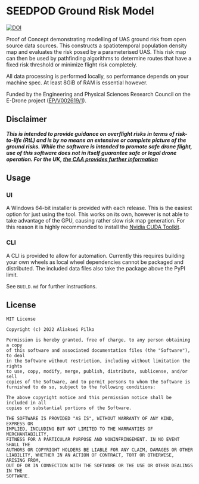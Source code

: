 # SEEDPOD Ground Risk Model

[![DOI](https://zenodo.org/badge/DOI/10.5281/zenodo.4776529.svg)](https://doi.org/10.5281/zenodo.4776529)

Proof of Concept demonstrating modelling of UAS ground risk from open source data sources. This constructs a
spatiotemporal population density map and evaluates the risk posed by a parameterised UAS. This risk map can then be
used by pathfinding algorithms to determine routes that have a fixed risk threshold or minimize flight risk completely.

All data processing is performed locally, so performance depends on your machine spec. At least 8GiB of RAM is essential
however.

Funded by the Engineering and Physical Sciences Research Council on the E-Drone project
([EP/V002619/1](https://gow.epsrc.ukri.org/NGBOViewGrant.aspx?GrantRef=EP/V002619/1)).

## Disclaimer

***This is intended to provide guidance on overflight risks in terms of risk-to-life (RtL) and is by no means an
extensive or complete picture of the ground risks. While the software is intended to promote safe drone flight, use of
this software does not in itself guarantee safe or legal drone operation. For the UK, [the CAA provides further information](https://caa.co.uk/drones)***

## Usage

### UI

A Windows 64-bit installer is provided with each release. This is the easiest option for just using the tool. This works
on its own, however is not able to take advantage of the GPU, causing rather slow risk map generation. For this reason
it is highly recommended to install the [Nvidia CUDA Toolkit](https://developer.nvidia.com/cuda-downloads).

### CLI

A CLI is provided to allow for automation. Currently this requires building your own wheels as local wheel dependencies
cannot be packaged and distributed. The included data files also take the package above the PyPI limit.

See `BUILD.md` for further instructions.

## License

    MIT License
    
    Copyright (c) 2022 Aliaksei Pilko
    
    Permission is hereby granted, free of charge, to any person obtaining a copy
    of this software and associated documentation files (the "Software"), to deal
    in the Software without restriction, including without limitation the rights
    to use, copy, modify, merge, publish, distribute, sublicense, and/or sell
    copies of the Software, and to permit persons to whom the Software is
    furnished to do so, subject to the following conditions:
    
    The above copyright notice and this permission notice shall be included in all
    copies or substantial portions of the Software.
    
    THE SOFTWARE IS PROVIDED "AS IS", WITHOUT WARRANTY OF ANY KIND, EXPRESS OR
    IMPLIED, INCLUDING BUT NOT LIMITED TO THE WARRANTIES OF MERCHANTABILITY,
    FITNESS FOR A PARTICULAR PURPOSE AND NONINFRINGEMENT. IN NO EVENT SHALL THE
    AUTHORS OR COPYRIGHT HOLDERS BE LIABLE FOR ANY CLAIM, DAMAGES OR OTHER
    LIABILITY, WHETHER IN AN ACTION OF CONTRACT, TORT OR OTHERWISE, ARISING FROM,
    OUT OF OR IN CONNECTION WITH THE SOFTWARE OR THE USE OR OTHER DEALINGS IN THE
    SOFTWARE.
